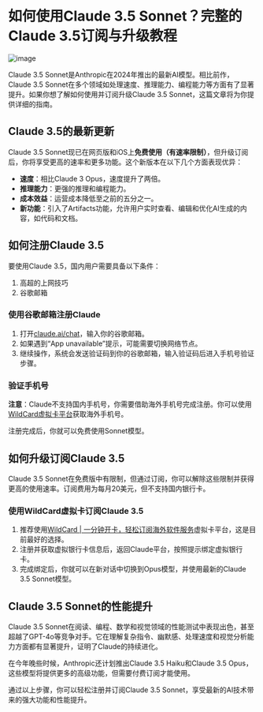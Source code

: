 # 如何使用Claude 3.5 Sonnet？完整的Claude 3.5订阅与升级教程

![image](https://github.com/user-attachments/assets/b4dd3bd1-b54f-469f-942d-881a223dac19)

Claude 3.5 Sonnet是Anthropic在2024年推出的最新AI模型。相比前作，Claude 3.5 Sonnet在多个领域如处理速度、推理能力、编程能力等方面有了显著提升。如果你想了解如何使用并订阅升级Claude 3.5 Sonnet，这篇文章将为你提供详细的指南。

## Claude 3.5的最新更新

Claude 3.5 Sonnet现已在网页版和iOS上**免费使用（有速率限制）**，但升级订阅后，你将享受更高的速率和更多功能。这个新版本在以下几个方面表现优异：
- **速度**：相比Claude 3 Opus，速度提升了两倍。
- **推理能力**：更强的推理和编程能力。
- **成本效益**：运营成本降低至之前的五分之一。
- **新功能**：引入了Artifacts功能，允许用户实时查看、编辑和优化AI生成的内容，如代码和文档。


## 如何注册Claude 3.5

要使用Claude 3.5，国内用户需要具备以下条件：
1. 高超的上网技巧
2. 谷歌邮箱

### 使用谷歌邮箱注册Claude

1. 打开[claude.ai/chat](https://claude.ai/chat)，输入你的谷歌邮箱。
2. 如果遇到“App unavailable”提示，可能需要切换网络节点。
3. 继续操作，系统会发送验证码到你的谷歌邮箱，输入验证码后进入手机号验证步骤。

### 验证手机号

**注意**：Claude不支持国内手机号，你需要借助海外手机号完成注册。你可以使用[WildCard虚拟卡平台](https://bit.ly/WildCardo)获取海外手机号。

注册完成后，你就可以免费使用Sonnet模型。

## 如何升级订阅Claude 3.5

Claude 3.5 Sonnet在免费版中有限制，但通过订阅，你可以解除这些限制并获得更高的使用速率。订阅费用为每月20美元，但不支持国内银行卡。

### 使用WildCard虚拟卡订阅Claude 3.5

1. 推荐使用[WildCard | 一分钟开卡，轻松订阅海外软件服务](https://bit.ly/WildCardo)虚拟卡平台，这是目前最好的选择。
2. 注册并获取虚拟银行卡信息后，返回Claude平台，按照提示绑定虚拟银行卡。
3. 完成绑定后，你就可以在新对话中切换到Opus模型，并使用最新的Claude 3.5 Sonnet模型。

## Claude 3.5 Sonnet的性能提升

Claude 3.5 Sonnet在阅读、编程、数学和视觉领域的性能测试中表现出色，甚至超越了GPT-4o等竞争对手。它在理解复杂指令、幽默感、处理速度和视觉分析能力方面都有显著提升，证明了Claude的持续进化。

在今年晚些时候，Anthropic还计划推出Claude 3.5 Haiku和Claude 3.5 Opus，这些模型将提供更多的高级功能，但需要付费订阅才能使用。

通过以上步骤，你可以轻松注册并订阅Claude 3.5 Sonnet，享受最新的AI技术带来的强大功能和性能提升。
